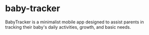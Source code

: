 # baby-tracker
BabyTracker is a minimalist mobile app designed to assist parents in tracking their baby's daily activities, growth, and basic needs.
